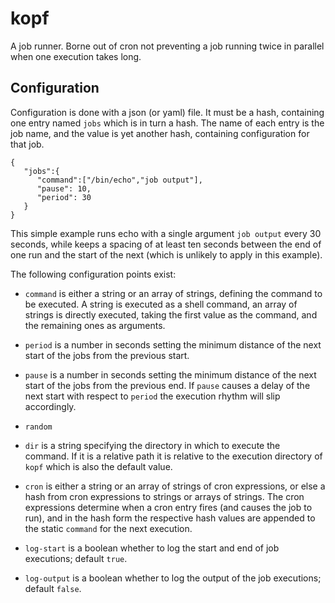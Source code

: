 # kopf

A job runner. Borne out of cron not preventing
a job running twice in parallel when one execution
takes long.

## Configuration

Configuration is done with a json (or yaml) file. It must
be a hash, containing one entry named `jobs` which is in
turn a hash. The name of each entry is the job name, and
the value is yet another hash, containing configuration
for that job.

```
{
   "jobs":{
      "command":["/bin/echo","job output"],
      "pause": 10,
      "period": 30
   }
}
```
This simple example runs echo with a single argument `job output`
every 30 seconds, while keeps a spacing of at least ten seconds
between the end of one run and the start of the next (which is
unlikely to apply in this example).

The following configuration points exist:

* `command` is either a string or an array of strings, defining
  the command to be executed. A string is executed as a shell
  command, an array of strings is directly executed, taking
  the first value as the command, and the remaining ones as
  arguments.

* `period` is a number in seconds setting the minimum distance
  of the next start of the jobs from the previous start.

* `pause` is a number in seconds setting the minimum distance
  of the next start of the jobs from the previous end. If `pause`
  causes a delay of the next start with respect to `period` the
  execution rhythm will slip accordingly.

* `random`

* `dir` is a string specifying the directory in which to
  execute the command. If it is a relative path it is
  relative to the execution directory of `kopf` which is
  also the default value.

* `cron` is either a string or an array of strings of cron expressions,
  or else a hash from cron expressions to strings or arrays
  of strings. The cron expressions determine when a cron entry
  fires (and causes the job to run), and in the hash form the
  respective hash values are appended to the static `command`
  for the next execution.

* `log-start` is a boolean whether to log the start and end
  of job executions; default `true`.

* `log-output` is a boolean whether to log the output
  of the job executions; default `false`.
